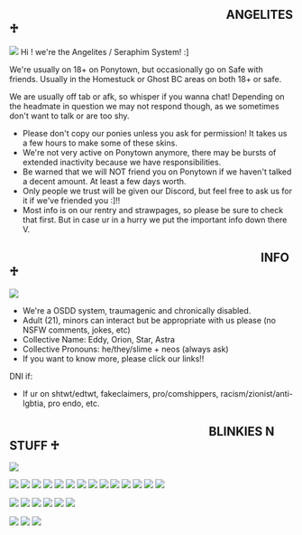 ⠀⠀⠀⠀⠀⠀⠀⠀⠀⠀⠀⠀⠀⠀⠀⠀⠀⠀⠀⠀⠀⠀⠀⠀⠀**ANGELITES ♱**
-------------------------------------------------------------------------------
![](https://i.imgur.com/y0GkA9V.png)
Hi ! we're the Angelites / Seraphim System! :]

We're usually on 18+ on Ponytown, but occasionally go on Safe with friends. Usually in the Homestuck or Ghost BC areas on both 18+ or safe. 

We are usually off tab or afk, so whisper if you wanna chat! Depending on the headmate in question we may not respond though, as we sometimes don't want to talk or are too shy.

- Please don't copy our ponies unless you ask for permission! It takes us a few hours to make some of these skins.
- We're not very active on Ponytown anymore, there may be bursts of extended inactivity because we have responsibilities.
- Be warned that we will NOT friend you on Ponytown if we haven't talked a decent amount. At least a few days worth.
- Only people we trust will be given our Discord, but feel free to ask us for it if we've friended you :]!!
- Most info is on our rentry and strawpages, so please be sure to check that first. But in case ur in a hurry we put the important info down there V.

⠀⠀⠀⠀⠀⠀⠀⠀⠀⠀⠀⠀⠀⠀⠀⠀⠀⠀⠀⠀⠀⠀⠀⠀⠀⠀⠀⠀⠀**INFO ♱**
------------------------------------------------------------------------------
![](https://i.imgur.com/y0GkA9V.png)
- We're a OSDD system, traumagenic and chronically disabled.
- Adult (21), minors can interact but be appropriate with us please (no NSFW comments, jokes, etc)
- Collective Name: Eddy, Orion, Star, Astra
- Collective Pronouns: he/they/slime + neos (always ask)
- If you want to know more, please click our links!!

DNI if:
- If ur on shtwt/edtwt, fakeclaimers, pro/comshippers, racism/zionist/anti-lgbtia, pro endo, etc.

⠀⠀⠀⠀⠀⠀⠀⠀⠀⠀⠀⠀⠀⠀⠀⠀⠀⠀⠀⠀⠀⠀⠀**BLINKIES N STUFF ♱**
------------------------------------------------------------------------------
![](https://i.imgur.com/y0GkA9V.png)

![](https://64.media.tumblr.com/64c073ed1e06160db537261131c7a332/bf1f38dc06417da2-c6/s250x400/ddb404605d68a8d7c5330a0bc65fdf4ff3b6207e.gifv) ![](https://64.media.tumblr.com/6fb941792a31e3a68ee6ded0c7e2f625/89cfd315afb6cf68-40/s250x400/922fc0716783bee3c28c42b0a1205d465a39cdb3.gifv) ![](https://64.media.tumblr.com/6224164754388b8475e037df04686f9d/46553f7b16d5ae16-3f/s250x400/9049298c918cc6722723b93df9d13eacf5953b51.gifv) ![](https://64.media.tumblr.com/1aaf62e2688319006a9ad2ec19b9ad75/23a36561526f35ce-b1/s250x400/56efeec27c6011cc788030cb92125a951784856c.gifv) ![](https://64.media.tumblr.com/d6ecb595ca3de5aae61c9c9add7503e2/b65c1559bfd2173b-80/s250x400/d622f5ed7f390f049c3fed489e442f42e1b571ed.gifv) ![](https://64.media.tumblr.com/a32a4f37cb883688954baa5b24e83dde/1075b33f28e1ff21-6d/s250x400/c9ec8cca56e7e5ef3e07ee97cf5a8a73f139bce2.gifv) ![](https://64.media.tumblr.com/abb7237e3f2a8d0a0c186e9d5b0abf3f/4cc049517a23a610-d0/s250x400/cbb92202e6c6896300d09268d0d8fdcceb12b4cd.gifv) ![](https://64.media.tumblr.com/ad126e3a51bf5ed41cfc5f7af96032a5/b035b516dc88dd13-95/s250x400/0eb8ef1fde90ed108af06e67ffe2ab6d3428f686.gifv) ![](https://external-media.spacehey.net/media/stRWfjFAk1SKJKeD3MNqzHrfrgenqSevG5HqJJs6evEE=/https://sullengirl.neocities.org/graphics/blinkie/37.gif) ![](https://64.media.tumblr.com/f3e08749e36b30c047a78609ef100b6e/f09bdc7b9108f2b1-da/s250x400/5dd4c094e5eb5d7b63a4e1f1697efa2386bfbb48.gifv) ![](https://external-media.spacehey.net/media/s1MH3rVWYvYdh6ISBace6SN0ZI3yVff7HQKBbUzKzSVg=/https://i.ibb.co/WpywhDY/6e56298a.gif) ![](https://external-media.spacehey.net/media/smo3eW7hRa_1vhAljeAjjXO3k9IIbNOBs9vTdfdNMKpo=/https://64.media.tumblr.com/994b1a4c64b80467bb4a0f6b86ac0e79/0bb8be39fd2dcde2-68/s250x400/8bae585b35638bfbb277de8cdb9b8b8d2decaf01.gif) ![](https://external-media.spacehey.net/media/sRCdwDIxrdi6UBMmZVVS_K5vwCJDM8QxCh7FZaOXpmSw=/https://64.media.tumblr.com/c1f09e768b87a0f377535210d210e950/fbd78c00206bcb28-80/s250x400/1226e8fa7a072dd98ba69d95c46f052db8bc23ae.gifv) ![](https://64.media.tumblr.com/ff321844051953fabbb612f3d1d5ac94/b035b516dc88dd13-8a/s250x400/f9abd4953811179ca1d214f75d1d4cbce5156095.gifv)

![](https://external-media.spacehey.net/media/srkUe_Z_W15EYdkOqeftTZp9Ed3QAebMbd2KxIG_fnjQ=/https://spamtonium.neocities.org/blinkies/sloweddownblinkiescafe3.gif) ![](https://64.media.tumblr.com/9c8f0e2c266b66d0398bd823080b5d8e/ae86a38139f52b57-c3/s250x400/5bbbb286a385cc61872fcddfbe75b6e906201dd4.gifv) ![](https://64.media.tumblr.com/a72eb01e6a5d652a9f0ca817930a1f95/806d4619ca73f063-ab/s250x400/66fcd360ca5a751831896944715bd760cd700c17.gifv) ![](https://64.media.tumblr.com/d1859b7035b99bbb5e2debbd55ea3e92/806d4619ca73f063-79/s250x400/2b27a00f5b655e4123dd9302034f1628b65e78ef.gifv) ![](https://external-media.spacehey.net/media/sa9bihn4_WjT9sf724p3ACJWIZ65LzC5HCsg_zywN2xI=/https://blinkies.cafe/b/display/0072-lesbian.gif) ![](https://external-media.spacehey.net/media/sdNJOURC9ZBABZNPCWLYvEa3x7QFq1R3ffgwdGgjjC_s=/https://64.media.tumblr.com/07479436e7f1769f6eb55011b58e2a99/2858d2b6d3ca66be-12/s250x400/ab2ac780fc4cdea0794feca87f8dee45a4a48c21.gifv)

![](https://64.media.tumblr.com/815e67f128e6934a5a46bb8561344a84/473928ea48888009-4b/s100x200/c5acacd5206cf81486b987b4d370da08d30e9536.pnj) ![](https://64.media.tumblr.com/0366b536e534a0a6e350a3c0354e7916/6771120f4ca5886f-d2/s100x200/a93510bd337d9b4ac84333cb969d26fe3ed5f4b0.pnj) ![](https://64.media.tumblr.com/9c070c959eca85df674f020a325022e4/23f6e7036981c7b2-cc/s250x400/86c6d34e85571566bc9fc89d7e3adece6a414653.pnj#400x400)
